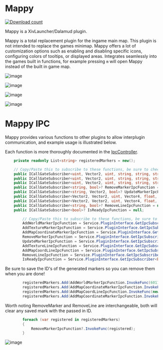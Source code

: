 # Mappy
[![Download count](https://img.shields.io/endpoint?url=https://vz32sgcoal.execute-api.us-east-1.amazonaws.com/Mappy)](https://github.com/MidoriKami/Mappy)

Mappy is a XivLauncher/Dalamud plugin.

Mappy is a total replacement plugin for the ingame main map. This plugin is not intended to replace the games minimap.
Mappy offers a lot of customization options such as enabling and disabling specific icons, configuring colors of tooltips, or displayed areas.
Integrates seamlessly into the games built in functions, for example pressing `m` will open Mappy instead of the built in game map.

![image](https://github.com/MidoriKami/Mappy/assets/9083275/02d79ece-f2ba-458f-9ea4-c59500c19674)

![image](https://github.com/MidoriKami/Mappy/assets/9083275/a1328788-4fca-49a1-883f-420820e81682)

![image](https://github.com/MidoriKami/Mappy/assets/9083275/41357ae5-5e1d-4b27-8cc4-a409bf6042b9)

![image](https://github.com/MidoriKami/Mappy/assets/9083275/f02ffcd2-b290-4764-8a1a-9a6e9843e576)

# Mappy IPC
Mappy provides various functions to other plugins to allow interplugin communication, and example usage is illustrated below.

Each function is more thoroughly documented in the [IpcController](https://github.com/MidoriKami/Mappy/blob/master/Mappy/System/IpcController.cs).

```cs
    private readonly List<string> registeredMarkers = new();

    // Copy/Paste this to subscribe to these functions, be sure to check for IPCNotReady exceptions ;)
    public ICallGateSubscriber<uint, Vector2, uint, string, string, string>? AddWorldMarkerIpcFunction = null;
    public ICallGateSubscriber<uint, Vector2, uint, string, string, string>? AddTextureMarkerIpcFunction = null;
    public ICallGateSubscriber<uint, Vector2, uint, string, string, string>? AddMapCoordinateMarkerIpcFunction = null;
    public ICallGateSubscriber<string, bool>? RemoveMarkerIpcFunction = null;
    public ICallGateSubscriber<string, Vector2, bool>? UpdateMarkerIpcFunction = null;
    public ICallGateSubscriber<Vector2, Vector2, uint, Vector4, float, string>? AddTextureLineIpcFunction = null;
    public ICallGateSubscriber<Vector2, Vector2, uint, Vector4, float, string>? AddMapCoordLineIpcFunction = null;
    public ICallGateSubscriber<string, bool>? RemoveLineIpcFunction = null;
    public ICallGateSubscriber<bool>? IsReadyIpcFunction = null;
```

```cs
        // Copy/Paste this to subscribe to these functions, be sure to check for IPCNotReady exceptions ;)
        AddWorldMarkerIpcFunction = Service.PluginInterface.GetIpcSubscriber<uint, Vector2, uint, string, string, string>("Mappy.World.AddMarker");
        AddTextureMarkerIpcFunction = Service.PluginInterface.GetIpcSubscriber<uint, Vector2, uint, string, string, string>("Mappy.Texture.AddMarker");
        AddMapCoordinateMarkerIpcFunction = Service.PluginInterface.GetIpcSubscriber<uint, Vector2, uint, string, string, string>("Mappy.MapCoord.AddMarker");
        RemoveMarkerIpcFunction = Service.PluginInterface.GetIpcSubscriber<string, bool>("Mappy.RemoveMarker");
        UpdateMarkerIpcFunction = Service.PluginInterface.GetIpcSubscriber<string, Vector2, bool>("Mappy.UpdateMarker");
        AddTextureLineIpcFunction = Service.PluginInterface.GetIpcSubscriber<Vector2, Vector2, uint, Vector4, float, string>("Mappy.Texture.AddLine");
        AddMapCoordLineIpcFunction = Service.PluginInterface.GetIpcSubscriber<Vector2, Vector2, uint, Vector4, float, string>("Mappy.MapCoord.AddLine");
        RemoveLineIpcFunction = Service.PluginInterface.GetIpcSubscriber<string, bool>("Mappy.RemoveLine");
        IsReadyIpcFunction = Service.PluginInterface.GetIpcSubscriber<bool>("Mappy.IsReady");
```

Be sure to save the ID's of the generated markers so you can remove them when you are done!
```cs
        registeredMarkers.Add(AddWorldMarkerIpcFunction.InvokeFunc(6011, new Vector2(0.0f, 0.0f), 0, "TestMarker", "TestDescription"));
        registeredMarkers.Add(AddMapCoordinateMarkerIpcFunction.InvokeFunc(60011, new Vector2(25.0f, 9.9f), 700, "TestMarker", "TestDescription\nWithMultiline"));
        registeredMarkers.Add(AddMapCoordLineIpcFunction.InvokeFunc(new Vector2(25.0f, 9.9f), new Vector2(33.7f, 15.2f), 700, KnownColor.Aqua.AsVector4(), 2.0f));
        registeredMarkers.Add(AddMapCoordinateMarkerIpcFunction.InvokeFunc(60011, new Vector2(33.7f, 15.2f), 700, "TestMarker", "TestDescription\nWithMultiline"));
```

Worth noting RemoveMarker and RemoveLine are interchangeable, both will clear any saved mark with the passed in ID.
```cs
        foreach (var registered in registeredMarkers)
        {
            RemoveMarkerIpcFunction?.InvokeFunc(registered);
        }
```


![image](https://github.com/MidoriKami/Mappy/assets/9083275/160308b3-287c-4103-812d-08bef3277658)

